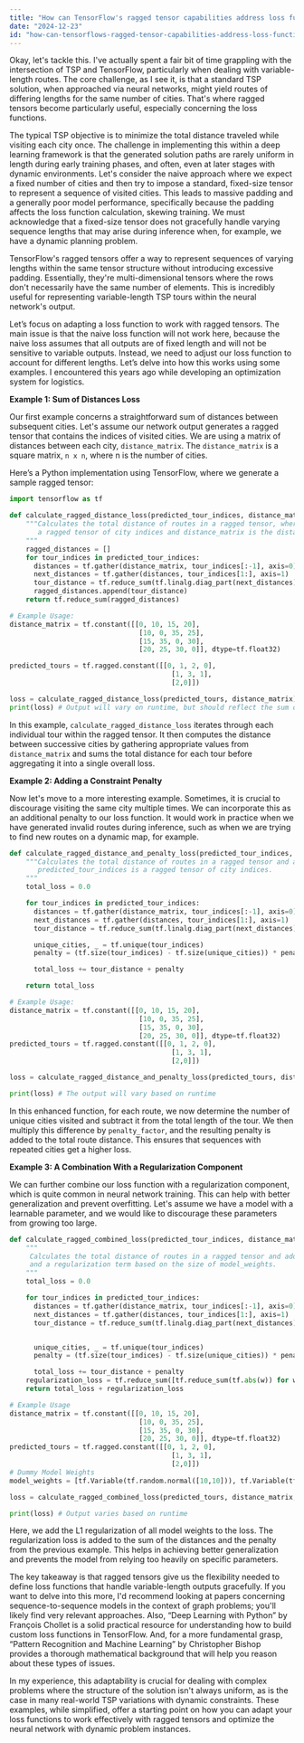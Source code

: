 ```yaml
---
title: "How can TensorFlow's ragged tensor capabilities address loss functions in discrete Traveling Salesman Problem solutions?"
date: "2024-12-23"
id: "how-can-tensorflows-ragged-tensor-capabilities-address-loss-functions-in-discrete-traveling-salesman-problem-solutions"
---
```


Okay, let's tackle this. I've actually spent a fair bit of time grappling with the intersection of TSP and TensorFlow, particularly when dealing with variable-length routes. The core challenge, as I see it, is that a standard TSP solution, when approached via neural networks, might yield routes of differing lengths for the same number of cities. That's where ragged tensors become particularly useful, especially concerning the loss functions.

The typical TSP objective is to minimize the total distance traveled while visiting each city once. The challenge in implementing this within a deep learning framework is that the generated solution paths are rarely uniform in length during early training phases, and often, even at later stages with dynamic environments. Let's consider the naive approach where we expect a fixed number of cities and then try to impose a standard, fixed-size tensor to represent a sequence of visited cities. This leads to massive padding and a generally poor model performance, specifically because the padding affects the loss function calculation, skewing training. We must acknowledge that a fixed-size tensor does not gracefully handle varying sequence lengths that may arise during inference when, for example, we have a dynamic planning problem.

TensorFlow's ragged tensors offer a way to represent sequences of varying lengths within the same tensor structure without introducing excessive padding. Essentially, they're multi-dimensional tensors where the rows don't necessarily have the same number of elements. This is incredibly useful for representing variable-length TSP tours within the neural network's output.

Let’s focus on adapting a loss function to work with ragged tensors. The main issue is that the naive loss function will not work here, because the naive loss assumes that all outputs are of fixed length and will not be sensitive to variable outputs. Instead, we need to adjust our loss function to account for different lengths. Let’s delve into how this works using some examples. I encountered this years ago while developing an optimization system for logistics.

**Example 1: Sum of Distances Loss**

Our first example concerns a straightforward sum of distances between subsequent cities. Let's assume our network output generates a ragged tensor that contains the indices of visited cities. We are using a matrix of distances between each city, `distance_matrix`. The `distance_matrix` is a square matrix, `n x n`, where n is the number of cities.

Here’s a Python implementation using TensorFlow, where we generate a sample ragged tensor:

```python
import tensorflow as tf

def calculate_ragged_distance_loss(predicted_tour_indices, distance_matrix):
    """Calculates the total distance of routes in a ragged tensor, where predicted_tour_indices is
       a ragged tensor of city indices and distance_matrix is the distance between each city.
    """
    ragged_distances = []
    for tour_indices in predicted_tour_indices:
      distances = tf.gather(distance_matrix, tour_indices[:-1], axis=0)
      next_distances = tf.gather(distances, tour_indices[1:], axis=1)
      tour_distance = tf.reduce_sum(tf.linalg.diag_part(next_distances))
      ragged_distances.append(tour_distance)
    return tf.reduce_sum(ragged_distances)

# Example Usage:
distance_matrix = tf.constant([[0, 10, 15, 20],
                                [10, 0, 35, 25],
                                [15, 35, 0, 30],
                                [20, 25, 30, 0]], dtype=tf.float32)

predicted_tours = tf.ragged.constant([[0, 1, 2, 0],
                                        [1, 3, 1],
                                        [2,0]])

loss = calculate_ragged_distance_loss(predicted_tours, distance_matrix)
print(loss) # Output will vary on runtime, but should reflect the sum of distances based on given routes.

```
In this example, `calculate_ragged_distance_loss` iterates through each individual tour within the ragged tensor. It then computes the distance between successive cities by gathering appropriate values from `distance_matrix` and sums the total distance for each tour before aggregating it into a single overall loss.

**Example 2: Adding a Constraint Penalty**

Now let's move to a more interesting example. Sometimes, it is crucial to discourage visiting the same city multiple times. We can incorporate this as an additional penalty to our loss function. It would work in practice when we have generated invalid routes during inference, such as when we are trying to find new routes on a dynamic map, for example.

```python
def calculate_ragged_distance_and_penalty_loss(predicted_tour_indices, distance_matrix, penalty_factor=10.0):
    """Calculates the total distance of routes in a ragged tensor and adds a penalty for duplicate cities.
       predicted_tour_indices is a ragged tensor of city indices.
    """
    total_loss = 0.0

    for tour_indices in predicted_tour_indices:
      distances = tf.gather(distance_matrix, tour_indices[:-1], axis=0)
      next_distances = tf.gather(distances, tour_indices[1:], axis=1)
      tour_distance = tf.reduce_sum(tf.linalg.diag_part(next_distances))

      unique_cities, _ = tf.unique(tour_indices)
      penalty = (tf.size(tour_indices) - tf.size(unique_cities)) * penalty_factor

      total_loss += tour_distance + penalty

    return total_loss

# Example Usage:
distance_matrix = tf.constant([[0, 10, 15, 20],
                                [10, 0, 35, 25],
                                [15, 35, 0, 30],
                                [20, 25, 30, 0]], dtype=tf.float32)
predicted_tours = tf.ragged.constant([[0, 1, 2, 0],
                                        [1, 3, 1],
                                        [2,0]])

loss = calculate_ragged_distance_and_penalty_loss(predicted_tours, distance_matrix)

print(loss) # The output will vary based on runtime

```

In this enhanced function, for each route, we now determine the number of unique cities visited and subtract it from the total length of the tour. We then multiply this difference by `penalty_factor`, and the resulting penalty is added to the total route distance. This ensures that sequences with repeated cities get a higher loss.

**Example 3: A Combination With a Regularization Component**

We can further combine our loss function with a regularization component, which is quite common in neural network training. This can help with better generalization and prevent overfitting. Let's assume we have a model with a learnable parameter, and we would like to discourage these parameters from growing too large.

```python
def calculate_ragged_combined_loss(predicted_tour_indices, distance_matrix, model_weights, penalty_factor=10.0, regularization_factor=0.01):
    """
     Calculates the total distance of routes in a ragged tensor and adds a penalty for duplicate cities
     and a regularization term based on the size of model_weights.
    """
    total_loss = 0.0

    for tour_indices in predicted_tour_indices:
      distances = tf.gather(distance_matrix, tour_indices[:-1], axis=0)
      next_distances = tf.gather(distances, tour_indices[1:], axis=1)
      tour_distance = tf.reduce_sum(tf.linalg.diag_part(next_distances))


      unique_cities, _ = tf.unique(tour_indices)
      penalty = (tf.size(tour_indices) - tf.size(unique_cities)) * penalty_factor

      total_loss += tour_distance + penalty
    regularization_loss = tf.reduce_sum([tf.reduce_sum(tf.abs(w)) for w in model_weights]) * regularization_factor
    return total_loss + regularization_loss

# Example Usage
distance_matrix = tf.constant([[0, 10, 15, 20],
                                [10, 0, 35, 25],
                                [15, 35, 0, 30],
                                [20, 25, 30, 0]], dtype=tf.float32)
predicted_tours = tf.ragged.constant([[0, 1, 2, 0],
                                        [1, 3, 1],
                                        [2,0]])
# Dummy Model Weights
model_weights = [tf.Variable(tf.random.normal([10,10])), tf.Variable(tf.random.normal([20,10]))]

loss = calculate_ragged_combined_loss(predicted_tours, distance_matrix, model_weights)

print(loss) # Output varies based on runtime

```
Here, we add the L1 regularization of all model weights to the loss. The regularization loss is added to the sum of the distances and the penalty from the previous example. This helps in achieving better generalization and prevents the model from relying too heavily on specific parameters.

The key takeaway is that ragged tensors give us the flexibility needed to define loss functions that handle variable-length outputs gracefully. If you want to delve into this more, I'd recommend looking at papers concerning sequence-to-sequence models in the context of graph problems; you'll likely find very relevant approaches. Also, “Deep Learning with Python” by François Chollet is a solid practical resource for understanding how to build custom loss functions in TensorFlow. And, for a more fundamental grasp, “Pattern Recognition and Machine Learning” by Christopher Bishop provides a thorough mathematical background that will help you reason about these types of issues.

In my experience, this adaptability is crucial for dealing with complex problems where the structure of the solution isn't always uniform, as is the case in many real-world TSP variations with dynamic constraints. These examples, while simplified, offer a starting point on how you can adapt your loss functions to work effectively with ragged tensors and optimize the neural network with dynamic problem instances.
